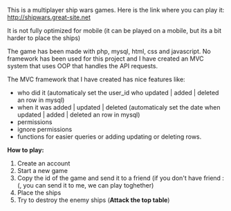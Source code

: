 This is a multiplayer ship wars games.
Here is the link where you can play it: http://shipwars.great-site.net

It is not fully optimized for mobile (it can be played on a mobile, but its a bit harder to place the ships)

The game has been made with php, mysql, html, css and javascript.
No framework has been used for this project and I have created an MVC system that uses OOP that handles the API requests.

The MVC framework that I have created has nice features like:
 - who did it (automaticaly set the user_id who updated | added | deleted an row in mysql)
 - when it was added | updated | deleted (automaticaly set the date when updated | added | deleted an row in mysql)
 - permissions
 - ignore permissions
 - functions for easier queries or adding updating or deleting rows.

**How to play:**
1. Create an account
2. Start a new game
3. Copy the id of the game and send it to a friend (if you don't have friend :(, you can send it to me, we can play toghether)
4. Place the ships
5. Try to destroy the enemy ships (**Attack the top table**)
